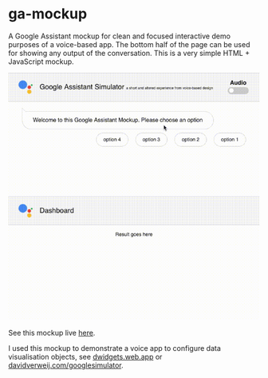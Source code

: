 # ga-mockup
A Google Assistant mockup for clean and focused interactive demo purposes of a voice-based app. The bottom half of the page can be used for showing any output of the conversation. This is a very simple HTML + JavaScript mockup.

![GIF showing the Google Assistant Mockup in action](googleassistantmockup.gif)

See this mockup live [here](https://www.davidverweij.com/ga-mockup).

I used this mockup to demonstrate a voice app to configure data visualisation objects, see [dwidgets.web.app](https://dwidgets.web.app/) or [davidverweij.com/googlesimulator](https://www.davidverweij.com/googlesimulator/).
